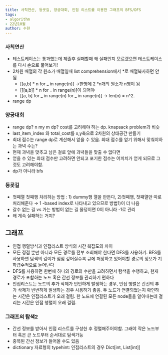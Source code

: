 ```yaml
---
title: 사칙연산, 등굣길, 양궁대회, 인접 리스트를 이용한 그래프의 BFS/DFS
tags:
- algorithm
- 22년10월
author: 수현
---
```

### 사칙연산

- 테스트케이스는 통과했는데 제출후 실패할때 왜 실패인지 모르겠으면 테스트케이스를 다시 손으로 풀어보기!
- 2차원 배열의 각 원소가 배열일때 list comprehension에서 *로 배열복사하면 안됨
    - [[a,b] * n for _ in range(n)] →한행에 2 *n개의 원소가 n행이 됨
    - [[[a,b]] * n for _ in range(n)]이 되어야
    - [[a, b] for _ in range(n) for _ in range(n)] → len(n) = n^2.
- range dp

### 양궁대회

- range dp? n my m dp? cost를 고려해야 하는 dp. knapsack problem과 비슷
- last_item_index 와 total_cost를 x,y축으로 2차원의 상태공간 만들기
- 최대 점수는 range dp로 계산해서 얻을 수 있음. 최대 점수를 얻기 위해서 맞춰야하는 과녁 수는?
- 현재 과녁을 맞추고 남은 걸로 앞에 과녁들을 맞출 수 없다면
- 얻을 수 있는 최대 점수만 고려하면 안되고 포기한 점수는 어피치가 얻게 되므로 그것도 고려해야함.
- dp가 아니라 bfs

### 등굣길

- 첫째열 첫째행 처리하는 방법 : 1) dummy행 열을 만든다, 2)첫째행, 첫째열만 따로 처리해준다 → 1 -based index로 나타내고 있으므로 방법1)이 더 나음
- 갈수 없는 길 vs 가는 방법이 없는 길 물덩이면 0이 아니라 -1로 관리
- 왜 계속 실패하는 거지?

## 그래프

- 인접 행렬방식과 인접리스트 방식의 시간 복잡도의 차이
- 모든 정점 뿐만 아니라 모든 경로를 전부 조회해야 한다면 DFS를 사용하기. BFS를 사용하면 탐색의 깊이가 점점 깊어질수록 큐에 저장하고 있어야할 경로의 정보가 기하급수적으로 늘어난다
- DFS를 사용하면 한번에 하나의 경로의 수만을 고려하면서 탐색을 수행하고, 현재 경로가 포함하는 노드 혹은 간선 정보를 관리하기 편하다
- 인접리스트는 노드의 추가 삭제가 빈번하게 발생하는 경우, 인접 행렬은 간선의 추가 삭제가 빈번하게 발생하는 경우 사용하기 좋음. 두 노드가 연결되었는지 확인하는 시간은 인접리스트가 오래 걸림. 한 노드에 연결된 모든 node들을 알아내는데 걸리는 시간은 인접 행렬이 오래 걸림.

### 그래프의 탐색2

- 간선 정보를 받아서 인접 리스트를 구성한 후 정렬해주어야함. 그래야 작은 노드부터 혹은 큰 노드부터 순서대로 탐색가능
- 중복된 간선 정보가 들어올 수도 있음
- dictionary 자료형의 typehint: 인접리스트의 경우 Dict[int, List[int]]